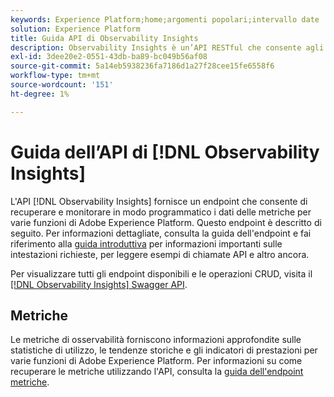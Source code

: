 ```yaml
---
keywords: Experience Platform;home;argomenti popolari;intervallo date
solution: Experience Platform
title: Guida API di Observability Insights
description: Observability Insights è un’API RESTful che consente agli sviluppatori di esporre metriche di osservabilità chiave in Adobe Experience Platform. Queste metriche forniscono informazioni approfondite sulle statistiche di utilizzo di Platform, sui controlli di integrità per i servizi di Platform, sulle tendenze storiche e sugli indicatori di prestazioni per le varie funzionalità di Platform.
exl-id: 3dee20e2-0551-43db-ba89-bc049b56af08
source-git-commit: 5a14eb5938236fa7186d1a27f28cee15fe6558f6
workflow-type: tm+mt
source-wordcount: '151'
ht-degree: 1%

---
```


# Guida dell’API di [!DNL Observability Insights]

L&#39;API [!DNL Observability Insights] fornisce un endpoint che consente di recuperare e monitorare in modo programmatico i dati delle metriche per varie funzioni di Adobe Experience Platform. Questo endpoint è descritto di seguito. Per informazioni dettagliate, consulta la guida dell&#39;endpoint e fai riferimento alla [guida introduttiva](./getting-started.md) per informazioni importanti sulle intestazioni richieste, per leggere esempi di chiamate API e altro ancora.

Per visualizzare tutti gli endpoint disponibili e le operazioni CRUD, visita il [[!DNL Observability Insights] Swagger API](https://www.adobe.io/experience-platform-apis/references/observability-insights/).

## Metriche

Le metriche di osservabilità forniscono informazioni approfondite sulle statistiche di utilizzo, le tendenze storiche e gli indicatori di prestazioni per varie funzioni di Adobe Experience Platform. Per informazioni su come recuperare le metriche utilizzando l&#39;API, consulta la [guida dell&#39;endpoint metriche](./metrics.md).
